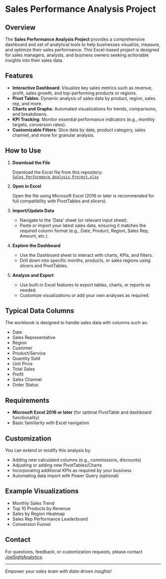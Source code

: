 # Sales Performance Analysis Project

## Overview

The **Sales Performance Analysis Project** provides a comprehensive dashboard and set of analytical tools to help businesses visualize, measure, and optimize their sales performance. This Excel-based project is designed for sales managers, analysts, and business owners seeking actionable insights into their sales data.

## Features

- **Interactive Dashboard**: Visualize key sales metrics such as revenue, profit, sales growth, and top-performing products or regions.
- **Pivot Tables**: Dynamic analysis of sales data by product, region, sales rep, and more.
- **Charts and Graphs**: Automated visualizations for trends, comparisons, and breakdowns.
- **KPI Tracking**: Monitor essential performance indicators (e.g., monthly targets, conversion rates).
- **Customizable Filters**: Slice data by date, product category, sales channel, and more for granular analysis.

## How to Use

1. **Download the File**

   Download the Excel file from this repository:  
   [`Sales Performance Analysis Project.xlsx`](https://github.com/JoeSightAnalytics/Sales-Performance-Dashboard-/blob/main/Sales%20Performance%20Analysis%20Project.xlsx)

2. **Open in Excel**

   Open the file using Microsoft Excel (2016 or later is recommended for full compatibility with PivotTables and slicers).

3. **Import/Update Data**

   - Navigate to the 'Data' sheet (or relevant input sheet).
   - Paste or import your latest sales data, ensuring it matches the required column format (e.g., Date, Product, Region, Sales Rep, Amount, etc.).

4. **Explore the Dashboard**

   - Use the Dashboard sheet to interact with charts, KPIs, and filters.
   - Drill down into specific months, products, or sales regions using slicers and PivotTables.

5. **Analyze and Export**

   - Use built-in Excel features to export tables, charts, or reports as needed.
   - Customize visualizations or add your own analyses as required.

## Typical Data Columns

The workbook is designed to handle sales data with columns such as:

- Date
- Sales Representative
- Region
- Customer
- Product/Service
- Quantity Sold
- Unit Price
- Total Sales
- Profit
- Sales Channel
- Order Status

## Requirements

- **Microsoft Excel 2016 or later** (for optimal PivotTable and dashboard functionality)
- Basic familiarity with Excel navigation

## Customization

You can extend or modify this analysis by:

- Adding new calculated columns (e.g., commissions, discounts)
- Adjusting or adding new PivotTables/Charts
- Incorporating additional KPIs as required by your business
- Automating data import with Power Query (optional)

## Example Visualizations

- Monthly Sales Trend
- Top 10 Products by Revenue
- Sales by Region Heatmap
- Sales Rep Performance Leaderboard
- Conversion Funnel



## Contact

For questions, feedback, or customization requests, please contact [JoeSightAnalytics](https://github.com/JoeSightAnalytics).

---

*Empower your sales team with data-driven insights!*
